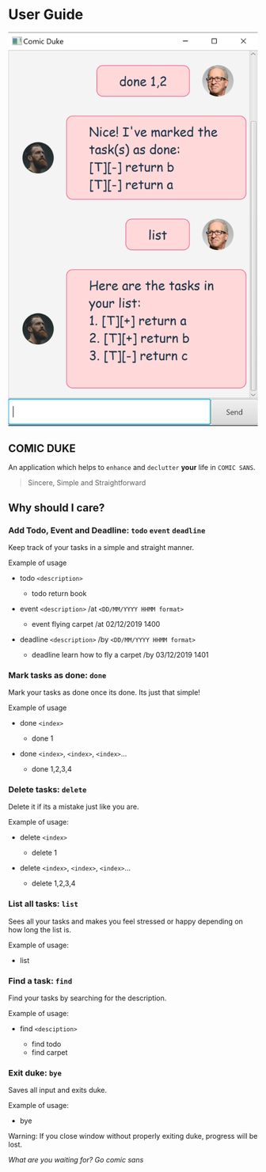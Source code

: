 # User Guide
![](Ui.png)

## COMIC DUKE
An application which helps to `enhance` and `declutter` **your** life in `COMIC SANS`. 

> Sincere, Simple and Straightforward

## Why should I care?

### Add Todo, Event and Deadline: `todo` `event` `deadline`
Keep track of your tasks in a simple and straight manner.

Example of usage
* todo `<description>`
    * todo return book
    
* event `<description>` /at `<DD/MM/YYYY HHMM format>` 
    * event flying carpet /at 02/12/2019 1400
    
* deadline `<description>` /by `<DD/MM/YYYY HHMM format>`
    * deadline learn how to fly a carpet /by 03/12/2019 1401


### Mark tasks as done: `done`
Mark your tasks as done once its done. Its just that simple!

Example of usage
* done `<index>`
    * done 1
    
* done `<index>`, `<index>`, `<index>`...
    * done 1,2,3,4


### Delete tasks: `delete`
Delete it if its a mistake just like you are.

Example of usage: 
* delete `<index>`
    * delete 1
    
* delete `<index>`, `<index>`, `<index>`...
    * delete 1,2,3,4

### List all tasks: `list`
Sees all your tasks and makes you feel stressed or happy depending on how long the list is.

Example of usage: 
* list

### Find a task: `find`
Find your tasks by searching for the description.

Example of usage: 
* find `<desciption>`

    * find todo
    * find carpet
    
### Exit duke: `bye`
Saves all input and exits duke.

Example of usage: 
* bye

Warning:
If you close window without properly exiting duke, progress will be lost.

*What are you waiting for? Go comic sans*

